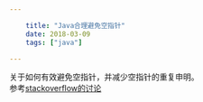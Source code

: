 ```yaml
---

    title: "Java合理避免空指针"
    date: 2018-03-09
    tags: ["java"]

---
```


关于如何有效避免空指针，并减少空指针的重复申明。   
参考[stackoverflow的讨论](https://stackoverflow.com/questions/271526/avoiding-nullpointerexception-in-java?page=1&tab=votes#tab-top) 
